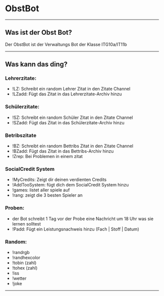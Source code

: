 # ObstBot 
___

## Was ist der Obst Bot?

Der ObstBot ist der Verwaltungs Bot der Klasse ITG10a/IT11b
___
## Was kann das ding?

### Lehrerzitate:
- !LZ: Schreibt ein random Lehrer Zitat in den Zitate Channel
- !LZadd: Fügt das Zitat in das Lehrerzitate-Archiv hinzu

### Schülerzitate:
- !SZ: Schreibt ein random Schüler Zitat in den Zitate Channel
- !SZadd: Fügt das Zitat in das Schülerzitate-Archiv hinzu

### Betribszitate
- !BZ: Schreibt ein random Bettribs Zitat in den Zitate Channel
- !BZadd: Fügt das Zitat in das Bettribs-Archiv hinzu
- !Zrep: Bei Problemen in einem zitat 

### SocialCredit System
- !MyCredits: Zeigt dir deinen verdienten Credits
- !AddTooSystem: fügt dich dem SocialCredit System hinzu
- !games: listet aller spiele auf
- !rang: zeigt die 3 besten Spieler an

### Proben:
- der Bot schreibt 1 Tag vor der Probe eine Nachricht um 18 Uhr was sie lernen solltest
- !Padd: Fügt ein Leistungsnachweis hinzu (Fach | Stoff | Datum)

### Random:
- !randrgb
- !randhexcolor
- !tobin (zahl)
- !tohex (zahl)
- !iss
- !wetter
- !joke
___